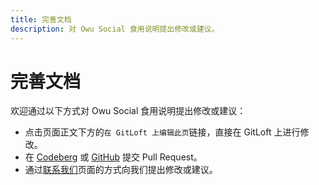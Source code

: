 ```yaml
---
title: 完善文档
description: 对 Owu Social 食用说明提出修改或建议。
---
```


# 完善文档

欢迎通过以下方式对 Owu Social 食用说明提出修改或建议：

- 点击页面正文下方的`在 GitLoft 上编辑此页`链接，直接在 GitLoft 上进行修改。
- 在 [Codeberg](https://codeberg.org/owu-one/owu-social-docs) 或 [GitHub](https://github.com/owu-one/owu-social-docs) 提交 Pull Request。
- 通过[联系我们](/contact.md)页面的方式向我们提出修改或建议。
